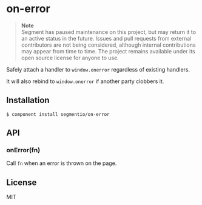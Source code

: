 
# on-error

> **Note**  
> Segment has paused maintenance on this project, but may return it to an active status in the future. Issues and pull requests from external contributors are not being considered, although internal contributions may appear from time to time. The project remains available under its open source license for anyone to use.

  Safely attach a handler to `window.onerror` regardless of existing handlers. 

  It will also rebind to `window.onerror` if another party clobbers it.

## Installation

    $ component install segmentio/on-error

## API

### onError(fn)
  Call `fn` when an error is thrown on the page.

## License

  MIT
